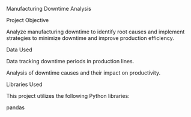Manufacturing Downtime Analysis

Project Objective

Analyze manufacturing downtime to identify root causes and implement strategies to minimize downtime and improve production efficiency.

Data Used

Data tracking downtime periods in production lines.

Analysis of downtime causes and their impact on productivity.


Libraries Used

This project utilizes the following Python libraries:

pandas  
